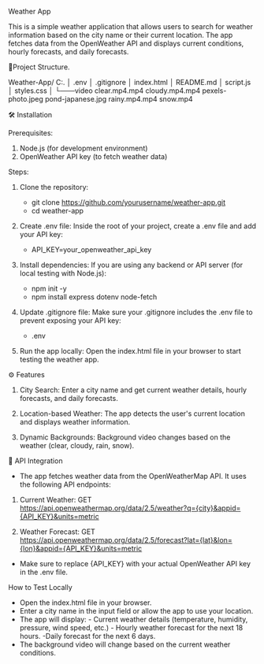 Weather App

This is a simple weather application that allows users to search for weather information based on the city name or their current location. The app fetches data from the OpenWeather API and displays current conditions, hourly forecasts, and daily forecasts.



📂Project Structure.

Weather-App/
C:.
│   .env
│   .gitignore
│   index.html
│   README.md
│   script.js
│   styles.css
│
└───video
        clear.mp4.mp4
        cloudy.mp4.mp4
        pexels-photo.jpeg
        pond-japanese.jpg
        rainy.mp4.mp4
        snow.mp4


🛠️ Installation

Prerequisites:

1. Node.js (for development environment)
2. OpenWeather API key (to fetch weather data)

Steps:

1. Clone the repository:
    - git clone https://github.com/yourusername/weather-app.git
    - cd weather-app

2. Create .env file: Inside the root of your project, create a .env file and add your API key:
    - API_KEY=your_openweather_api_key

3. Install dependencies: If you are using any backend or API server (for local testing with Node.js):
    - npm init -y
    - npm install express dotenv node-fetch

4. Update .gitignore file: Make sure your .gitignore includes the .env file to prevent exposing your API key:
    - .env

5. Run the app locally: Open the index.html file in your browser to start testing the weather app.


⚙️ Features

1. City Search: Enter a city name and get current weather details, hourly forecasts, and daily forecasts.

2. Location-based Weather: The app detects the user's current location and displays weather information.

3. Dynamic Backgrounds: Background video changes based on the weather (clear, cloudy, rain, snow).

📡 API Integration

- The app fetches weather data from the OpenWeatherMap API. It uses the following API endpoints:

1. Current Weather: 
            GET https://api.openweathermap.org/data/2.5/weather?q={city}&appid={API_KEY}&units=metric

2. Weather Forecast:
            GET https://api.openweathermap.org/data/2.5/forecast?lat={lat}&lon={lon}&appid={API_KEY}&units=metric

- Make sure to replace {API_KEY} with your actual OpenWeather API key in the .env file.


How to Test Locally

- Open the index.html file in your browser.
- Enter a city name in the input field or allow the app to use your location.
- The app will display:
        - Current weather details (temperature, humidity, pressure, wind speed, etc.)
        - Hourly weather forecast for the next 18 hours.
        -Daily forecast for the next 6 days.
- The background video will change based on the current weather conditions.



